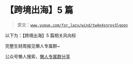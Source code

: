 # 【跨境出海】5 篇

> 原文：[`www.yuque.com/for_lazy/wind/tw4o4snrpy3lgoon`](https://www.yuque.com/for_lazy/wind/tw4o4snrpy3lgoon)

以下为：【跨境出海】5 篇相关风向标

完整生财周报见懒人专属群~

公众号懒人搜索，[懒人专属群分享](https://lazybook.fun/#/blog/group)